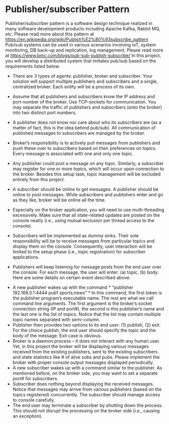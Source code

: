 # Publisher/subscriber Pattern
Publisher/subscriber pattern is a software design technique realized in many software development
products including Apache Kafka, Rabbit MQ, etc. Please read more about this pattern at
https://en.wikipedia.org/wiki/Publish%E2%80%93subscribe_pattern
Pub/sub systems can be used in various scenarios involving IoT, system monitoring, DB back-up and
replication, log management. Please read more at
https://www.bmc.com/blogs/pub-sub-publish-subscribe/
In this project, you will develop a distributed system that imitates pub/sub based on the
requirements listed below.
* There are 3 types of agents: publisher, broker and subscriber. Your solution will support
multiple publishers and subscribers and a single, centralized broker. Each entity will be a
process of its own.
* Assume that all publishers and subscribers know the IP address and port number of the
broker. Use TCP-sockets for communication. You may separate the traffic of publishers
and subscribers (onto the broker) into two distinct port numbers.
* A publisher does not know nor care about who its subscribers are (as a matter of fact,
this is the idea behind pub/sub). All communication of published messages to subscribers
are managed by the broker.
* Broker’s responsibility is to actively pull messages from publishers and push these over
to subscribers based on their preferences on topics. Every message is associated with
one and only one topic.
* Any publisher could post a message on any topic. Similarly, a subscriber may register for
one or more topics, which will occur upon connection to the broker. Besides this setup
task, topic management will be excluded entirely from this project.
* A subscriber should be online to get messages. A publisher should be online to post
messages. While subscribers and publishers enter and go as they like, broker will be
online all the time.

* Especially on the broker application, you will need to use multi-threading excessively.
Make sure that all state-related updates are posted on the console neatly (i.e., using
mutual exclusion per thread access to the console).
* Subscribers will be implemented as dummy sinks. Their sole responsibility will be to
receive messages from particular topics and display them on the console. Consequently,
user interaction will be limited to the setup phase (i.e., topic registration) for subscriber
applications.
* Publishers will keep listening for message posts from the end user over the console. For
each message, the user will enter: (a) topic, (b) body.
Here are some details on certain event described above.
- A new publisher wakes up with the command
            * “publisher 192.168.0.1:4444 pub1 sports;news” *
In this command, the first token is the publisher program’s executable name. The rest are
what we call command line arguments. The first argument is the broker’s socket connection
string (IP and port#), the second is this publisher’s name and the last one is the list of topics.
Notice that the list may contain multiple topic names separated with semi-column.
- Publisher then provides two options to its end user: (1) publish, (2) exit. For the choice
publish, the end user should specify the topic and the body of the message. Exit case is
obvious.
- Broker is a daemon process – it does not interact with any human user. Yet, in this project
the broker will be displaying various messages received from the existing publishers, sent to
the existing subscribers and state statistics like # of alive subs and pubs. Please implement
the broker with proper console output messages displayed periodically.
- A new subscriber wakes up with a command similar to the publisher. As mentioned before,
on the broker side, you may want to set a separate port# for subscribers.
- Subscriber does nothing beyond displaying the received messages. Notice that messages may
arrive from various publishers (based on the topics registered) concurrently. The subscriber
should manage access to console carefully.
- The end user may terminate a subscriber by shutting down the process. This should not
disrupt the processing on the broker side (i.e., causing an exception).